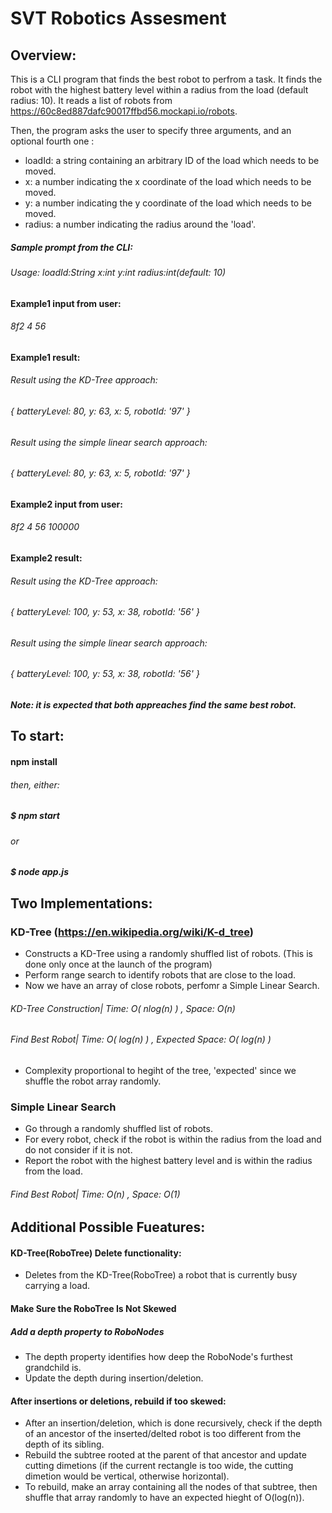 # SVT Robotics Assesment
 
 ## Overview:
 This is a CLI program that finds the best robot to perfrom a task.
 It finds the robot with the highest battery level within a radius from the load (default radius: 10).
 It reads a list of robots from https://60c8ed887dafc90017ffbd56.mockapi.io/robots.

 Then, the program asks the user to specify three arguments, and an optional fourth one :
- loadId: a string containing an arbitrary ID of the load which needs to be moved.
- x: a number indicating the x coordinate of the load which needs to be moved.
- y: a number indicating the y coordinate of the load which needs to be moved.
- radius: a number indicating the radius around the 'load'.

##### Sample prompt from the CLI: 
###### Usage: loadId:String x:int y:int radius:int(default: 10)


#### Example1 input from user:
###### 8f2 4 56

#### Example1 result:
###### Result using the KD-Tree approach:
###### { batteryLevel: 80, y: 63, x: 5, robotId: '97' }

###### Result using the simple linear search approach:
###### { batteryLevel: 80, y: 63, x: 5, robotId: '97' }


#### Example2 input from user:
###### 8f2 4 56 100000

#### Example2 result:
###### Result using the KD-Tree approach:
###### { batteryLevel: 100, y: 53, x: 38, robotId: '56' }

###### Result using the simple linear search approach:
###### { batteryLevel: 100, y: 53, x: 38, robotId: '56' }

##### Note: it is expected that both appreaches find the same best robot.

## To start:
#### npm install
###### then, either:
##### $ npm start
###### or 
##### $ node app.js

## Two Implementations:
### KD-Tree (https://en.wikipedia.org/wiki/K-d_tree)
- Constructs a KD-Tree using a randomly shuffled list of robots. (This is done only once at the launch of the program)
- Perform range search to identify robots that are close to the load.
- Now we have an array of close robots, perfomr a Simple Linear Search.

###### KD-Tree Construction| Time: O( nlog(n) )  ,   Space: O(n)
###### Find Best Robot| Time: O( log(n) )  ,   Expected Space: O( log(n) )
- Complexity proportional to hegiht of the tree, 'expected' since we shuffle the robot array randomly.

### Simple Linear Search
- Go through a randomly shuffled list of robots.
- For every robot, check if the robot is within the radius from the load and do not consider if it is not.
- Report the robot with the highest battery level and is within the radius from the load.

###### Find Best Robot| Time: O(n)  ,   Space: O(1) 


## Additional Possible Fueatures:
#### KD-Tree(RoboTree) Delete functionality:
- Deletes from the KD-Tree(RoboTree) a robot that is currently busy carrying a load.

#### Make Sure the RoboTree Is Not Skewed
##### Add a depth property to RoboNodes
- The depth property identifies how deep the RoboNode's furthest grandchild is.
- Update the depth during insertion/deletion.
#### After insertions or deletions, rebuild if too skewed:
- After an insertion/deletion, which is done recursively, check if the depth of an ancestor of the inserted/delted robot is too different from the depth of its sibling.
- Rebuild the subtree rooted at the parent of that ancestor and update cutting dimetions (if the current rectangle is too wide, the cutting dimetion would be vertical, otherwise horizontal). 
- To rebuild, make an array containing all the nodes of that subtree, then shuffle that array randomly to have an expected hieght of O(log(n)).

